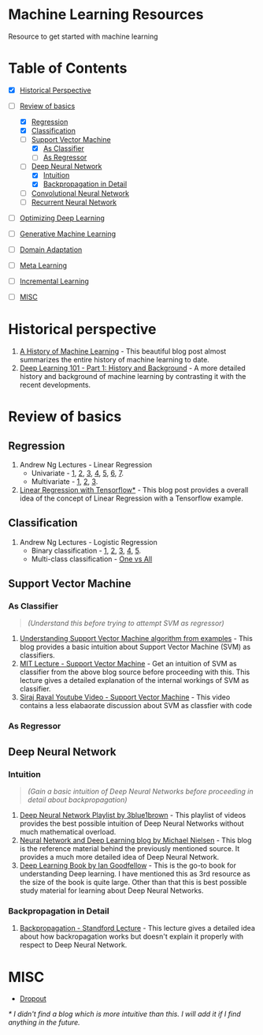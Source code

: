 # Machine Learning Resources
Resource to get started with machine learning

Table of Contents
=================

  - [x] [Historical Perspective](#historical-perspective) 
  - [ ] [Review of basics](#review-of-basics)
      - [x] [Regression](#regression)
      - [x] [Classification](#classification)
      - [ ] [Support Vector Machine](#support-vector-machine)
          - [x] [As Classifier](#as-classifier)
          - [ ] [As Regressor](#as-regressor)
      - [ ] [Deep Neural Network](#deep-neural-network)
          - [x] [Intuition](#intuition)
          - [x] [Backpropagation in Detail](#backpropagation-in-detail)
      - [ ] [Convolutional Neural Network](#convolutional-neural-network)
      - [ ] [Recurrent Neural Network](#recurrent-neural-network)
  - [ ] [Optimizing Deep Learning](#optimizing-deep-learning)
  - [ ] [Generative Machine Learning](#generative-machine-learning)
  - [ ] [Domain Adaptation](#domain-adaptation)
  - [ ] [Meta Learning](#meta-learning)
  - [ ] [Incremental Learning](#incremental-learning)
  - [ ] [MISC](#misc)
  
  
Historical perspective
==========================

1. [A History of Machine Learning](https://cloud.withgoogle.com/build/data-analytics/explore-history-machine-learning/) - This beautiful blog post almost summarizes the entire history of machine learning to date.
2. [Deep Learning 101 - Part 1: History and Background](http://beamlab.org/deeplearning/2017/02/23/deep_learning_101_part1.html) - A more detailed history and background of machine learning by contrasting it with the recent developments.

Review of basics
====================

Regression
--------------------------
1. Andrew Ng Lectures - Linear Regression
    * Univariate - [1](https://youtu.be/kHwlB_j7Hkc?list=PLLssT5z_DsK-h9vYZkQkYNWcItqhlRJLN), [2](https://www.youtube.com/watch?v=yuH4iRcggMw&list=PLLssT5z_DsK-h9vYZkQkYNWcItqhlRJLN&index=5), [3](https://www.youtube.com/watch?v=yR2ipCoFvNo&list=PLLssT5z_DsK-h9vYZkQkYNWcItqhlRJLN&index=6), [4](https://www.youtube.com/watch?v=0kns1gXLYg4&list=PLLssT5z_DsK-h9vYZkQkYNWcItqhlRJLN&index=7), [5](https://www.youtube.com/watch?v=YovTqTY-PYY&list=PLLssT5z_DsK-h9vYZkQkYNWcItqhlRJLN&index=9), [6](https://www.youtube.com/watch?v=YovTqTY-PYY&list=PLLssT5z_DsK-h9vYZkQkYNWcItqhlRJLN&index=9), [7](https://www.youtube.com/watch?v=GtSf2T6Co80&list=PLLssT5z_DsK-h9vYZkQkYNWcItqhlRJLN&index=10).
    * Multivariate - [1](https://www.youtube.com/watch?v=Q4GNLhRtZNc&list=PLLssT5z_DsK-h9vYZkQkYNWcItqhlRJLN&index=18), [2](https://www.youtube.com/watch?v=pkJjoro-b5c&list=PLLssT5z_DsK-h9vYZkQkYNWcItqhlRJLN&index=19), [3](https://www.youtube.com/watch?v=B-Ks01zR4HY&list=PLLssT5z_DsK-h9vYZkQkYNWcItqhlRJLN&index=24).
2. [Linear Regression with Tensorflow*](https://www.guru99.com/linear-regression-tensorflow.html) - This blog post provides a overall idea of the concept of Linear Regression with a Tensorflow example.


Classification
-------------------------
1. Andrew Ng Lectures - Logistic Regression
    * Binary classification - [1](https://www.youtube.com/watch?v=-la3q9d7AKQ&list=PLLssT5z_DsK-h9vYZkQkYNWcItqhlRJLN&index=32), [2](https://www.youtube.com/watch?v=t1IT5hZfS48&list=PLLssT5z_DsK-h9vYZkQkYNWcItqhlRJLN&index=33), [3](https://www.youtube.com/watch?v=F_VG4LNjZZw&list=PLLssT5z_DsK-h9vYZkQkYNWcItqhlRJLN&index=34), [4](https://www.youtube.com/watch?v=HIQlmHxI6-0&list=PLLssT5z_DsK-h9vYZkQkYNWcItqhlRJLN&index=35), [5](https://www.youtube.com/watch?v=TTdcc21Ko9A&list=PLLssT5z_DsK-h9vYZkQkYNWcItqhlRJLN&index=36).
    * Multi-class classification - [One vs All](https://www.youtube.com/watch?v=-EIfb6vFJzc&list=PLLssT5z_DsK-h9vYZkQkYNWcItqhlRJLN&index=38)

Support Vector Machine
-----------------------------
### As Classifier ###
>  _(Understand this before trying to attempt SVM as regressor)_ 

1. [Understanding Support Vector Machine algorithm from examples](https://www.analyticsvidhya.com/blog/2017/09/understaing-support-vector-machine-example-code/) - This blog provides a basic intuition about Support Vector Machine (SVM) as classifiers.
2. [MIT Lecture - Support Vector Machine](https://www.youtube.com/watch?v=_PwhiWxHK8o) - Get an intuition of SVM as classifier from the above blog source before proceeding with this. This lecture gives a detailed explanation of the internal workings of SVM as classifier.
3. [Siraj Raval Youtube Video - Support Vector Machine](https://www.youtube.com/watch?v=g8D5YL6cOSE) - This video contains a less elabaorate discussion about SVM as classfier with code

### As Regressor ###

Deep Neural Network
---------------------------

### Intuition ###
>  _(Gain a basic intuition of Deep Neural Networks before proceeding in detail about backpropagation)_ 

1. [Deep Neural Network Playlist by 3blue1brown](https://www.3blue1brown.com/neural-networks) - This playlist of videos provides the best possible intuition of Deep Neural Networks without much mathematical overload.
2. [Neural Network and Deep Learning blog by  Michael Nielsen](http://neuralnetworksanddeeplearning.com/) - This blog is the reference material behind the previously mentioned source. It provides a much more detailed idea of Deep Neural Network.
3. [Deep Learning Book by Ian Goodfellow](http://www.deeplearningbook.org/) - This is the go-to book for understanding Deep learning. I have mentioned this as 3rd resource as the size of the book is quite large. Other than that this is best possible study material for learning about Deep Neural Networks.

### Backpropagation in Detail ###

1. [Backpropagation - Standford Lecture](https://www.youtube.com/watch?v=d14TUNcbn1k) - This lecture gives a detailed idea about how backropagation works but doesn't explain it properly with respect to Deep Neural Network.

MISC
==================
* [Dropout](https://machinelearningmastery.com/dropout-for-regularizing-deep-neural-networks/)
    

_* I didn't find a blog which is more intuitive than this. I will add it if I find anything in the future._
